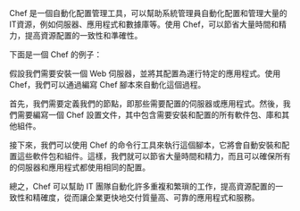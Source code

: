 Chef 是一個自動化配置管理工具，可以幫助系統管理員自動化配置和管理大量的IT資源，例如伺服器、應用程式和數據庫等。使用 Chef，可以節省大量時間和精力，提高資源配置的一致性和準確性。

下面是一個 Chef 的例子：

假設我們需要安裝一個 Web 伺服器，並將其配置為運行特定的應用程式。使用 Chef，我們可以通過編寫 Chef 腳本來自動化這個過程。

首先，我們需要定義我們的節點，即那些需要配置的伺服器或應用程式。然後，我們需要編寫一個 Chef 設置文件，其中包含需要安裝和配置的所有軟件包、庫和其他組件。

接下來，我們可以使用 Chef 的命令行工具來執行這個腳本，它將會自動安裝和配置這些軟件包和組件。這樣，我們就可以節省大量時間和精力，而且可以確保所有的伺服器和應用程式都使用相同的配置。

總之，Chef 可以幫助 IT 團隊自動化許多重複和繁瑣的工作，提高資源配置的一致性和精確度，從而讓企業更快地交付質量高、可靠的應用程式和服務。